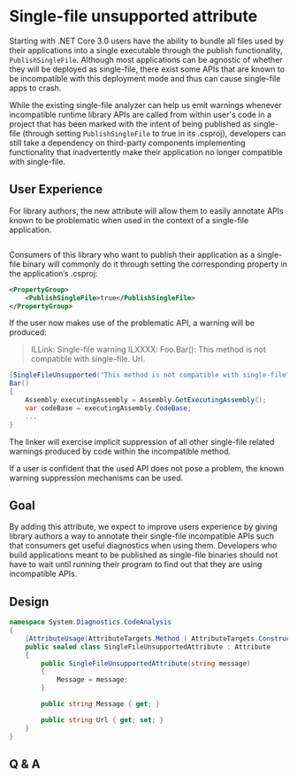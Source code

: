 # Single-file unsupported attribute

Starting with .NET Core 3.0 users have the ability to bundle all files used by their applications into a single executable through the publish functionality, `PublishSingleFile`. Although most applications can be agnostic of whether they will be deployed as single-file, there exist some APIs that are known to be incompatible with this deployment mode and thus can cause single-file apps to crash.

While the existing single-file analyzer can help us emit warnings whenever incompatible runtime library APIs are called from within user's code in a project that has been marked with the intent of being published as single-file (through setting `PublishSingleFile` to true in its .csproj), developers can still take a dependency on third-party components implementing functionality that inadvertently make their application no longer compatible with single-file.

## User Experience

For library authors, the new attribute will allow them to easily annotate APIs known to be problematic when used in the context of a single-file application.

```C#

```

Consumers of this library who want to publish their application as a single-file binary will commonly do it through setting the corresponding property in the application’s .csproj:

```XML
<PropertyGroup>
    <PublishSingleFile>true</PublishSingleFile>
</PropertyGroup>
```

If the user now makes use of the problematic API, a warning will be produced:

> ILLink: Single-file warning ILXXXX: Foo.Bar(): This method is not compatible with single-file. Url.
```C#
[SingleFileUnsupported("This method is not compatible with single-file", "https://help")]
Bar()
{
    Assembly executingAssembly = Assembly.GetExecutingAssembly();
    var codeBase = executingAssembly.CodeBase;
    ...
}
```
The linker will exercise implicit suppression of all other single-file related warnings produced by code within the incompatible method.

If a user is confident that the used API does not pose a problem, the known warning suppression mechanisms can be used.

## Goal

By adding this attribute, we expect to improve users experience by giving library authors a way to annotate their single-file incompatible APIs such that consumers get useful diagnostics when using them. Developers who build applications meant to be published as single-file binaries should not have to wait until running their program to find out that they are using incompatible APIs.

## Design

```C#
namespace System.Diagnostics.CodeAnalysis
{
    [AttributeUsage(AttributeTargets.Method | AttributeTargets.Constructor, Inherited = false, AllowMultiple = false)]
    public sealed class SingleFileUnsupportedAttribute : Attribute
    {
        public SingleFileUnsupportedAttribute(string message)
        {
            Message = message;
        }

        public string Message { get; }

        public string Url { get; set; }
    }
}
```

## Q & A